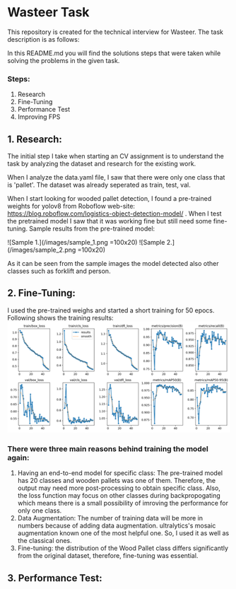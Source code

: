 # Wasteer Task
This repository is created for the technical interview for Wasteer. The task description is as follows: 

In this README.md you will find the solutions steps that were taken while solving the problems in the given task. 

### Steps:

1. Research
2. Fine-Tuning
3. Performance Test
4. Improving FPS

## 1. Research:
The initial step I take when starting an CV assignment is to understand the task by analyzing the dataset and research for the existing work. 

When I analyze the data.yaml file, I saw that there were only one class that is 'pallet'. The dataset was already seperated as train, test, val.   

When I start looking for wooded pallet detection, I found a pre-trained weights for yolov8 from Roboflow web-site: https://blog.roboflow.com/logistics-object-detection-model/ . When I test the pretrained model I saw that it was working fine but still need some fine-tuning. Sample results from the pre-trained model:

![Sample 1.](/images/sample_1.png =100x20)
![Sample 2.](/images/sample_2.png =100x20)

As it can be seen from the sample images the model detected also other classes such as forklift and person. 


## 2. Fine-Tuning:
I used the pre-trained weighs and started a short training for 50 epocs. Following shows the training results:
![Training metrics.](/images/results.png "This image shows the training metrics.")

### There were three main reasons behind training the model again:
1. Having an end-to-end model for specific class: The pre-trained model has 20 classes and wooden pallets was one of them. Therefore, the output may need more post-processing to obtain specific class. Also, the loss function may focus on other classes during backpropogating which means there is a small possibility of imroving the performance for only one class.
2. Data Augmentation: The number of training data will be more in numbers because of adding data augmentation. ultralytics's mosaic augmentation known one of the most helpful one. So, I used it as well as the classical ones. 
3. Fine-tuning: the distribution of the Wood Pallet class differs significantly from the original dataset, therefore, fine-tuning was essential.

## 3. Performance Test:
